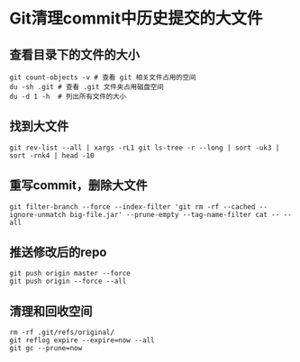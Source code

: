 # Git清理commit中历史提交的大文件

## 查看目录下的文件的大小
```
git count-objects -v # 查看 git 相关文件占用的空间
du -sh .git # 查看 .git 文件夹占用磁盘空间
du -d 1 -h  # 列出所有文件的大小
```

## 找到大文件
```
git rev-list --all | xargs -rL1 git ls-tree -r --long | sort -uk3 | sort -rnk4 | head -10

```

##  重写commit，删除大文件

```
git filter-branch --force --index-filter 'git rm -rf --cached --ignore-unmatch big-file.jar' --prune-empty --tag-name-filter cat -- --all
```


## 推送修改后的repo

```
git push origin master --force
git push origin --force --all
```


## 清理和回收空间

```
rm -rf .git/refs/original/
git reflog expire --expire=now --all
git gc --prune=now
```
